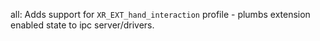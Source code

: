 all: Adds support for `XR_EXT_hand_interaction` profile - plumbs extension
enabled state to ipc server/drivers.
